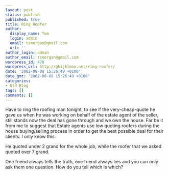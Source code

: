 ```yaml
---
layout: post
status: publish
published: true
title: Ring Roofer
author:
  display_name: Tom
  login: admin
  email: tsmorgan@gmail.com
  url: ''
author_login: admin
author_email: tsmorgan@gmail.com
wordpress_id: 478
wordpress_url: http://ghijklmno.net/ring-roofer/
date: '2002-08-08 15:26:49 +0100'
date_gmt: '2002-08-08 15:26:49 +0100'
categories:
- Old Blog
tags: []
comments: []
---
```

<!-- more -->

<p>Have to ring the roofing man tonight, to see if the very-cheap-quote he gave us when he was working on behalf of the estate agent of the seller, still stands now the deal has gone through and we own the house. Far be it from me to suggest that Estate agents use low quoting roofers during the house buying/selling process in order to get the best possible deal for their clients. I only know this:</p>

<p>He quoted under 2 grand for the whole job, while the roofer that we asked quoted over 7 grand.</p>

<p>One friend always tells the truth, one friend always lies and you can only ask them one question. How do you tell which is which?</p>


